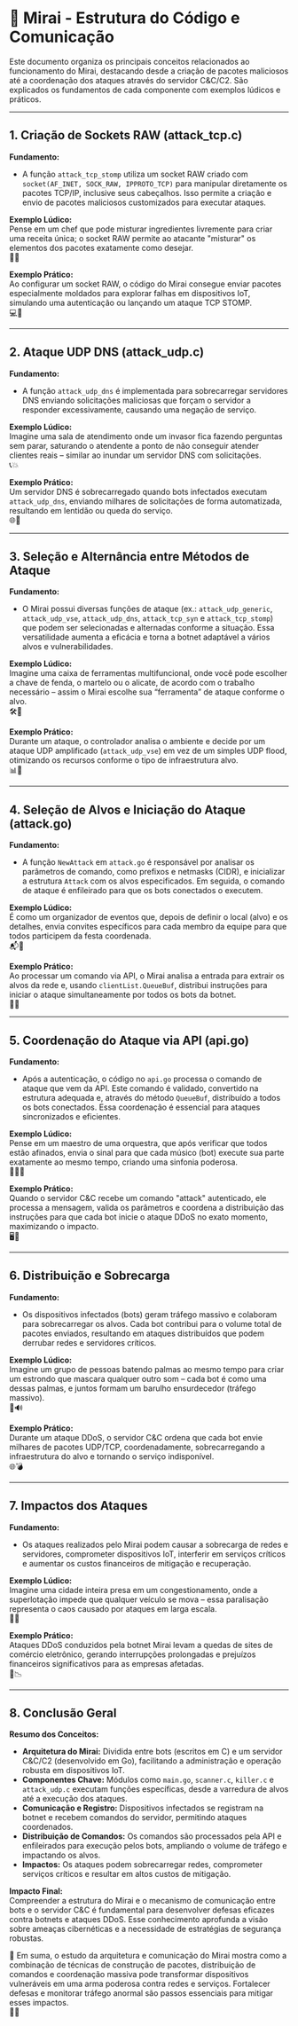 # 🎯 Mirai - Estrutura do Código e Comunicação

Este documento organiza os principais conceitos relacionados ao funcionamento do Mirai, destacando desde a criação de pacotes maliciosos até a coordenação dos ataques através do servidor C&C/C2. São explicados os fundamentos de cada componente com exemplos lúdicos e práticos.

---

## 1. Criação de Sockets RAW (attack_tcp.c)

**Fundamento:**  
- A função `attack_tcp_stomp` utiliza um socket RAW criado com `socket(AF_INET, SOCK_RAW, IPPROTO_TCP)` para manipular diretamente os pacotes TCP/IP, inclusive seus cabeçalhos. Isso permite a criação e envio de pacotes maliciosos customizados para executar ataques.

**Exemplo Lúdico:**  
Pense em um chef que pode misturar ingredientes livremente para criar uma receita única; o socket RAW permite ao atacante "misturar" os elementos dos pacotes exatamente como desejar.  
🍳🎨

**Exemplo Prático:**  
Ao configurar um socket RAW, o código do Mirai consegue enviar pacotes especialmente moldados para explorar falhas em dispositivos IoT, simulando uma autenticação ou lançando um ataque TCP STOMP.  
💻🔧

---

## 2. Ataque UDP DNS (attack_udp.c)

**Fundamento:**  
- A função `attack_udp_dns` é implementada para sobrecarregar servidores DNS enviando solicitações maliciosas que forçam o servidor a responder excessivamente, causando uma negação de serviço.

**Exemplo Lúdico:**  
Imagine uma sala de atendimento onde um invasor fica fazendo perguntas sem parar, saturando o atendente a ponto de não conseguir atender clientes reais – similar ao inundar um servidor DNS com solicitações.  
📞💥

**Exemplo Prático:**  
Um servidor DNS é sobrecarregado quando bots infectados executam `attack_udp_dns`, enviando milhares de solicitações de forma automatizada, resultando em lentidão ou queda do serviço.  
🌐🚫

---

## 3. Seleção e Alternância entre Métodos de Ataque

**Fundamento:**  
- O Mirai possui diversas funções de ataque (ex.: `attack_udp_generic`, `attack_udp_vse`, `attack_udp_dns`, `attack_tcp_syn` e `attack_tcp_stomp`) que podem ser selecionadas e alternadas conforme a situação. Essa versatilidade aumenta a eficácia e torna a botnet adaptável a vários alvos e vulnerabilidades.

**Exemplo Lúdico:**  
Imagine uma caixa de ferramentas multifuncional, onde você pode escolher a chave de fenda, o martelo ou o alicate, de acordo com o trabalho necessário – assim o Mirai escolhe sua “ferramenta” de ataque conforme o alvo.  
🛠️🎒

**Exemplo Prático:**  
Durante um ataque, o controlador analisa o ambiente e decide por um ataque UDP amplificado (`attack_udp_vse`) em vez de um simples UDP flood, otimizando os recursos conforme o tipo de infraestrutura alvo.  
📊🔄

---

## 4. Seleção de Alvos e Iniciação do Ataque (attack.go)

**Fundamento:**  
- A função `NewAttack` em `attack.go` é responsável por analisar os parâmetros de comando, como prefixos e netmasks (CIDR), e inicializar a estrutura `Attack` com os alvos especificados. Em seguida, o comando de ataque é enfileirado para que os bots conectados o executem.

**Exemplo Lúdico:**  
É como um organizador de eventos que, depois de definir o local (alvo) e os detalhes, envia convites específicos para cada membro da equipe para que todos participem da festa coordenada.  
📬🎉

**Exemplo Prático:**  
Ao processar um comando via API, o Mirai analisa a entrada para extrair os alvos da rede e, usando `clientList.QueueBuf`, distribui instruções para iniciar o ataque simultaneamente por todos os bots da botnet.  
📡🚀

---

## 5. Coordenação do Ataque via API (api.go)

**Fundamento:**  
- Após a autenticação, o código no `api.go` processa o comando de ataque que vem da API. Este comando é validado, convertido na estrutura adequada e, através do método `QueueBuf`, distribuído a todos os bots conectados. Essa coordenação é essencial para ataques sincronizados e eficientes.

**Exemplo Lúdico:**  
Pense em um maestro de uma orquestra, que após verificar que todos estão afinados, envia o sinal para que cada músico (bot) execute sua parte exatamente ao mesmo tempo, criando uma sinfonia poderosa.  
🎼👨‍🎤

**Exemplo Prático:**  
Quando o servidor C&C recebe um comando "attack" autenticado, ele processa a mensagem, valida os parâmetros e coordena a distribuição das instruções para que cada bot inicie o ataque DDoS no exato momento, maximizando o impacto.  
🖥️📢

---

## 6. Distribuição e Sobrecarga

**Fundamento:**  
- Os dispositivos infectados (bots) geram tráfego massivo e colaboram para sobrecarregar os alvos. Cada bot contribui para o volume total de pacotes enviados, resultando em ataques distribuídos que podem derrubar redes e servidores críticos.

**Exemplo Lúdico:**  
Imagine um grupo de pessoas batendo palmas ao mesmo tempo para criar um estrondo que mascara qualquer outro som – cada bot é como uma dessas palmas, e juntos formam um barulho ensurdecedor (tráfego massivo).  
👏🔊

**Exemplo Prático:**  
Durante um ataque DDoS, o servidor C&C ordena que cada bot envie milhares de pacotes UDP/TCP, coordenadamente, sobrecarregando a infraestrutura do alvo e tornando o serviço indisponível.  
🌐💣

---

## 7. Impactos dos Ataques

**Fundamento:**  
- Os ataques realizados pelo Mirai podem causar a sobrecarga de redes e servidores, comprometer dispositivos IoT, interferir em serviços críticos e aumentar os custos financeiros de mitigação e recuperação.
  
**Exemplo Lúdico:**  
Imagine uma cidade inteira presa em um congestionamento, onde a superlotação impede que qualquer veículo se mova – essa paralisação representa o caos causado por ataques em larga escala.  
🚗🚧

**Exemplo Prático:**  
Ataques DDoS conduzidos pela botnet Mirai levam a quedas de sites de comércio eletrônico, gerando interrupções prolongadas e prejuízos financeiros significativos para as empresas afetadas.  
🛒📉

---

## 8. Conclusão Geral

**Resumo dos Conceitos:**  
- **Arquitetura do Mirai:** Dividida entre bots (escritos em C) e um servidor C&C/C2 (desenvolvido em Go), facilitando a administração e operação robusta em dispositivos IoT.  
- **Componentes Chave:** Módulos como `main.go`, `scanner.c`, `killer.c` e `attack_udp.c` executam funções específicas, desde a varredura de alvos até a execução dos ataques.  
- **Comunicação e Registro:** Dispositivos infectados se registram na botnet e recebem comandos do servidor, permitindo ataques coordenados.  
- **Distribuição de Comandos:** Os comandos são processados pela API e enfileirados para execução pelos bots, ampliando o volume de tráfego e impactando os alvos.  
- **Impactos:** Os ataques podem sobrecarregar redes, comprometer serviços críticos e resultar em altos custos de mitigação.

**Impacto Final:**  
Compreender a estrutura do Mirai e o mecanismo de comunicação entre bots e o servidor C&C é fundamental para desenvolver defesas eficazes contra botnets e ataques DDoS. Esse conhecimento aprofunda a visão sobre ameaças cibernéticas e a necessidade de estratégias de segurança robustas.

🌟 Em suma, o estudo da arquitetura e comunicação do Mirai mostra como a combinação de técnicas de construção de pacotes, distribuição de comandos e coordenação massiva pode transformar dispositivos vulneráveis em uma arma poderosa contra redes e serviços. Fortalecer defesas e monitorar tráfego anormal são passos essenciais para mitigar esses impactos.  
🚀🔐